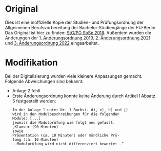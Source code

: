 # Original

Dies ist eine inoffizielle Kopie der Studien- und Prüfungsordnung der
Allgeimenen Berufsvorbereitung der Bachelor-Studiengänge der FU-Berlin. Das
Original ist hier zu finden:
[StO/PO SoSe 2018](https://www.fu-berlin.de/service/zuvdocs/amtsblatt/2018/ab322018.pdf).
Außerdem wurden die Änderungen der [1. Änderungsordnung 2019](https://www.fu-berlin.de/service/zuvdocs/amtsblatt/2019/ab202019.pdf),
[2. Änderungsordnung 2021](https://www.fu-berlin.de/service/zuvdocs/amtsblatt/2021/ab022021.pdf#G2150584) und
[3. Änderungsordnung 2022](https://www.fu-berlin.de/service/zuvdocs/amtsblatt/2022/ab182022.pdf#G2157029) eingearbeitet.

# Modifikation

Bei der Digitalisierung wurden viele kleinere Anpassungen gemacht. Folgende
Abweichungen sind bekannt:

- Anlage 2 fehlt
- Erste Änderungsordnung konnte keine Änderung durch Artikel I Absatz 5
  festgestellt werden:
  ```
  In der Anlage 1 unter Nr. 1 Buchst. d), e), h) und j)
  wird in den Modulbeschreibungen für die folgenden
  Module: [...]
  jeweils die Modulprüfung wie folgt neu gefasst:
  „Klausur (90 Minuten)
  sowie
  Präsentation (ca. 10 Minuten) oder mündliche Prü-
  fung (ca. 10 Minuten)
  – Modulprüfung wird nicht differenziert bewertet –“
  ```
